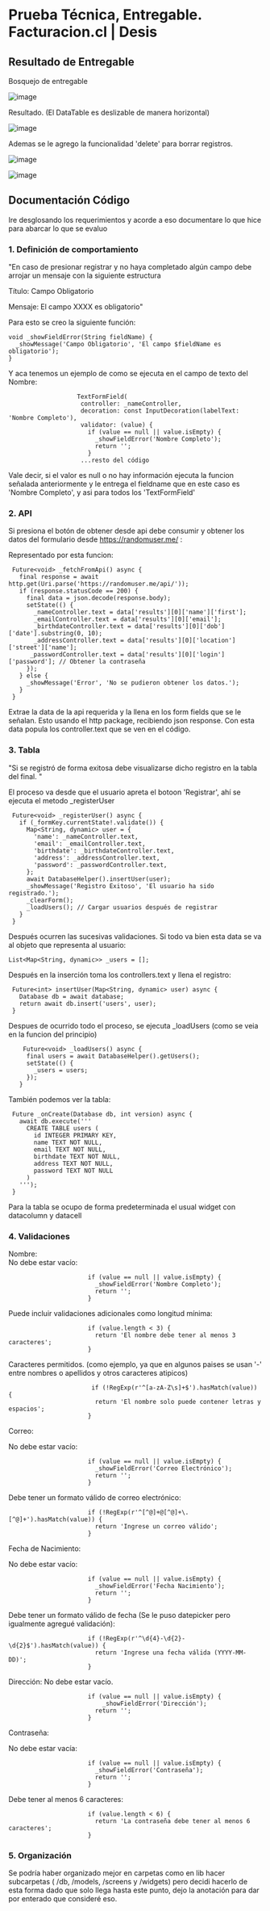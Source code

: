 # Prueba Técnica, Entregable. Facturacion.cl | Desis


## Resultado de Entregable
Bosquejo de entregable

![image](https://github.com/user-attachments/assets/d5313812-ebe7-4fad-acfa-0dc29e1e7deb)

Resultado. (El DataTable es deslizable de manera horizontal)

![image](https://github.com/user-attachments/assets/547eb410-a67b-45f0-b465-a6d219d1b4e7)

Ademas se le agrego la funcionalidad 'delete' para borrar registros.

![image](https://github.com/user-attachments/assets/d350f276-e99b-46ca-a709-05a4131292ca)

![image](https://github.com/user-attachments/assets/4235abaa-5a5d-4703-8de6-6f6c9374d088)

## Documentación Código

Ire desglosando los requerimientos y acorde a eso documentare lo que hice para abarcar lo que se evaluo

### 1. Definición de comportamiento  

"En caso de presionar registrar y no haya completado algún campo debe arrojar un mensaje con la siguiente estructura   

Título:  Campo Obligatorio  

Mensaje: El campo XXXX es obligatorio"

Para esto se creo la siguiente función:

    void _showFieldError(String fieldName) {
      _showMessage('Campo Obligatorio', 'El campo $fieldName es obligatorio');
    }

Y aca tenemos un ejemplo de como se ejecuta en el campo de texto del Nombre:

                       TextFormField(
                        controller: _nameController,
                        decoration: const InputDecoration(labelText: 'Nombre Completo'),
                        validator: (value) {
                          if (value == null || value.isEmpty) {
                            _showFieldError('Nombre Completo');
                            return '';
                          }
                        ...resto del código
                        
Vale decir, si el valor es null o no hay información ejecuta la funcion señalada anteriormente y le entrega el fieldname que en este caso es 'Nombre Completo', y asi para todos los 'TextFormField'


### 2. API

Si presiona el botón de obtener desde api debe consumir y obtener los datos del formulario desde https://randomuser.me/ :

Representado por esta funcion:

     Future<void> _fetchFromApi() async {
       final response = await http.get(Uri.parse('https://randomuser.me/api/'));
       if (response.statusCode == 200) {
         final data = json.decode(response.body);
         setState(() {
           _nameController.text = data['results'][0]['name']['first'];
           _emailController.text = data['results'][0]['email'];
           _birthdateController.text = data['results'][0]['dob']['date'].substring(0, 10);
           _addressController.text = data['results'][0]['location']['street']['name'];
          _passwordController.text = data['results'][0]['login']['password']; // Obtener la contraseña
         });
       } else {
         _showMessage('Error', 'No se pudieron obtener los datos.');
       }
     }

  Extrae la data de la api requerida y la llena en los form fields que se le señalan. Esto usando el http package, recibiendo json response. Con esta data popula los controller.text que se ven en el código.

### 3. Tabla

"Si se registró de forma exitosa debe visualizarse dicho registro en la tabla del final. "

El proceso va desde que el usuario apreta el botoon 'Registrar', ahí se ejecuta el metodo _registerUser

     Future<void> _registerUser() async {
       if (_formKey.currentState!.validate()) {
         Map<String, dynamic> user = {
           'name': _nameController.text,
           'email': _emailController.text,
           'birthdate': _birthdateController.text,
           'address': _addressController.text,
           'password': _passwordController.text,
         };
         await DatabaseHelper().insertUser(user);
         _showMessage('Registro Exitoso', 'El usuario ha sido registrado.');
         _clearForm();
         _loadUsers(); // Cargar usuarios después de registrar
       }
     }

Después ocurren las sucesivas validaciones. Si todo va bien esta data se va al objeto que representa al usuario:

    List<Map<String, dynamic>> _users = [];
  
Después en la inserción toma los controllers.text y llena el registro:

     Future<int> insertUser(Map<String, dynamic> user) async {
       Database db = await database;
       return await db.insert('users', user);
     }

Despues de ocurrido todo el proceso, se ejecuta _loadUsers (como se veia en la funcion del principio)

        Future<void> _loadUsers() async {
         final users = await DatabaseHelper().getUsers();
         setState(() {
           _users = users;
         });
       }

También podemos ver la tabla: 

     Future _onCreate(Database db, int version) async {
       await db.execute('''
         CREATE TABLE users (
           id INTEGER PRIMARY KEY,
           name TEXT NOT NULL,
           email TEXT NOT NULL,
           birthdate TEXT NOT NULL,
           address TEXT NOT NULL,
           password TEXT NOT NULL
         )
       ''');
     }
Para la tabla se ocupo de forma predeterminada el usual widget con datacolumn y datacell

### 4. Validaciones


Nombre:  
No debe estar vacío: 

                          if (value == null || value.isEmpty) {
                            _showFieldError('Nombre Completo');
                            return '';
                          }
Puede incluir validaciones adicionales como longitud mínima:

                          if (value.length < 3) {
                            return 'El nombre debe tener al menos 3 caracteres';
                          }

Caracteres permitidos. (como ejemplo, ya que en algunos paises se usan '-' entre nombres o apellidos y otros caracteres atipicos)

                           if (!RegExp(r'^[a-zA-Z\s]+$').hasMatch(value)) {
                            return 'El nombre solo puede contener letras y espacios';
                          }

Correo:  

No debe estar vacío:

                          if (value == null || value.isEmpty) {
                            _showFieldError('Correo Electrónico');
                            return '';
                          }

Debe tener un formato válido de correo electrónico:

                          if (!RegExp(r'^[^@]+@[^@]+\.[^@]+').hasMatch(value)) {
                            return 'Ingrese un correo válido';
                          }

Fecha de Nacimiento:  

No debe estar vacío:

                          if (value == null || value.isEmpty) {
                            _showFieldError('Fecha Nacimiento');
                            return '';
                          }

Debe tener un formato válido de fecha (Se le puso datepicker pero igualmente agregué validación):

                          if (!RegExp(r'^\d{4}-\d{2}-\d{2}$').hasMatch(value)) {
                            return 'Ingrese una fecha válida (YYYY-MM-DD)';
                          }
                          
Dirección: 	No debe estar vacío.  

                          if (value == null || value.isEmpty) {
                              _showFieldError('Dirección');
                            return '';
                          }
Contraseña:  

No debe estar vacía:

                          if (value == null || value.isEmpty) {
                            _showFieldError('Contraseña');
                            return '';
                          }

Debe tener al menos 6 caracteres:

                          if (value.length < 6) {
                            return 'La contraseña debe tener al menos 6 caracteres';
                          }

### 5. Organización

Se podría haber organizado mejor en carpetas como en lib hacer subcarpetas ( /db, /models, /screens y /widgets) pero decidi hacerlo de esta forma dado que solo llega hasta este punto, dejo la anotación para dar por enterado que consideré eso.

